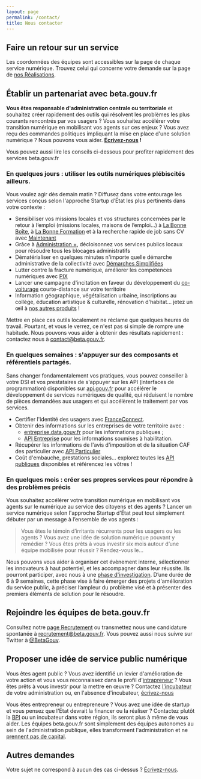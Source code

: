 ```yaml
---
layout: page
permalink: /contact/
title: Nous contacter
---
```

## Faire un retour sur un service
Les coordonnées des équipes sont accessibles sur la page de chaque service numérique. Trouvez celui qui concerne votre demande sur la page de [nos Réalisations](/startups). 

## Établir un partenariat avec beta.gouv.fr

**Vous êtes responsable d'administration centrale ou territoriale** et souhaitez créer rapidement des outils qui résolvent les problèmes les plus courants rencontrés par vos usagers ? Vous souhaitez accélérer votre transition numérique en mobilisant vos agents sur ces enjeux ? Vous avez reçu des commandes politiques impliquant la mise en place d'une solution numérique ? Nous pouvons vous aider. **[Écrivez-nous](mailto:dinum@beta.gouv.fr?subject=Partenariat%20betagouv) !**

Vous pouvez aussi lire les conseils ci-dessous pour profiter rapidement des services beta.gouv.fr

###  En quelques jours : utiliser les outils numériques plébiscités ailleurs.

Vous voulez agir dès demain matin ? Diffusez dans votre entourage les services conçus selon l'approche Startup d’État les plus pertinents dans votre contexte :

* Sensibiliser vos missions locales et vos structures concernées par le retour à l’emploi \(missions locales, maisons de l’emploi…\) à [La Bonne Boîte](http://labonneboite.pole-emploi.fr/), à [La Bonne Formation](http://labonneformation.pole-emploi.fr/) et à la recherche rapide de job sans CV avec [Maintenant](https://maintenant.pole-emploi.fr/)
* Grâce à [Administration +](https://beta.gouv.fr/startups/aplus.html), décloisonnez vos services publics locaux pour résoudre tous les blocages administratifs
* Dématérialiser en quelques minutes n'importe quelle démarche administrative de la collectivité avec [Démarches Simplifiées](https://www.demarches-simplifiees.fr/)
* Lutter contre la fracture numérique, améliorer les compétences numériques avec [PIX](https://pix.fr)
* Lancer une campagne d'incitation en faveur du développement du [co-voiturage](http://covoiturage.beta.gouv.fr/) courte-distance sur votre territoire
* Information géographique, végétalisation urbaine, inscriptions au collège, éducation artistique & culturelle, rénovation d'habitat… jetez un œil à [nos autres produits](https://beta.gouv.fr/startups/) !

Mettre en place ces outils localement ne réclame que quelques heures de travail. Pourtant, et vous le verrez, ce n'est pas si simple de rompre une habitude. Nous pouvons vous aider à obtenir des résultats rapidement : contactez nous à [contact@beta.gouv.fr](mailto:contact@beta.gouv.fr).

###  En quelques semaines : s'appuyer sur des composants et référentiels partagés.

Sans changer fondamentalement vos pratiques, vous pouvez conseiller à votre DSI et vos prestataires de s'appuyer sur les API \(interfaces de programmation\) disponibles sur [api.gouv.fr](https://api.gouv.fr) pour accélérer le développement de services numériques de qualité, qui réduisent le nombre de pièces demandées aux usagers et qui accélèrent le traitement par vos services.

* Certifier l'identité des usagers avec [FranceConnect](https://api.gouv.fr/api/franceconnect).
* Obtenir des informations sur les entreprises de votre territoire avec :
  *  [entreprise.data.gouv.fr](https://entreprise.data.gouv.fr/) pour les informations publiques ;
  *  [API Entreprise](https://entreprise.api.gouv.fr/) pour les informations soumises à habilitation.
* Récupérer les informations de l'avis d'imposition et de la situation CAF des particulier avec [API Particulier](https://particulier.api.gouv.fr/)
* Coût d'embauche, prestations sociales… explorez toutes les [API publiques](https://api.gouv.fr/) disponibles et référencez les vôtres !

###  En quelques mois : créer ses propres services pour répondre à des problèmes précis

Vous souhaitez accélérer votre transition numérique en mobilisant vos agents sur le numérique au service des citoyens et des agents ? Lancer un service numérique selon l'approche Startup d'État peut tout simplement débuter par un message à l’ensemble de vos agents :

> Vous êtes le témoin d’irritants récurrents pour les usagers ou les agents ? Vous avez une idée de solution numérique pouvant y remédier ? Vous êtes prêts à vous investir six mois autour d’une équipe mobilisée pour réussir ? Rendez-vous le…

Nous pouvons vous aider à organiser cet évènement interne, sélectionner les innovateurs à haut potentiel, et les accompagner dans leur réussite. Ils pourront participer, avec nous à une [phase d'investigation](https://beta.gouv.fr/approche/investigation). D’une durée de 6 à 9 semaines, cette phase vise à faire émerger des projets d'amélioration du service public, à préciser l’ampleur du problème visé et à présenter des premiers éléments de solution pour le résoudre. 

## Rejoindre les équipes de beta.gouv.fr

Consultez notre [page Recrutement](/recrutement) ou transmettez nous une candidature spontanée à recrutement@beta.gouv.fr. 
Vous pouvez aussi nous suivre sur Twitter à [@BetaGouv](https://twitter.com/BetaGouv).

## Proposer une idée de service public numérique

Vous êtes agent public ? Vous avez identifié un levier d'amélioration de votre action et vous vous reconnaissez dans le profil d'[intrapreneur](/devenir-intrapreneur) ? Vous êtes prêts à vous investir pour la mettre en œuvre ? Contactez [l'incubateur](/communaute) de votre administration ou, en l'absence d'incubateur, [écrivez-nous](mailto:recrutement@beta.gouv.fr?subject=Intrapreneur)

Vous êtes entrepreneur ou entrepreneure ? Vous avez une idée de startup et vous pensez que l'État devrait la financer ou la réaliser ? Contactez plutôt la [BPI](https://www.bpifrance.fr/) ou un incubateur dans votre région, ils seront plus à même de vous aider. Les équipes beta.gouv.fr sont simplement des équipes autonomes au sein de l'administration publique, elles transforment l'administration et ne [prennent pas de capital](/approche).

## Autres demandes

Votre sujet ne correspond à aucun des cas ci-dessus ? [Écrivez-nous](mailto:contact@beta.gouv.fr?subject=Autre%20sujet).
